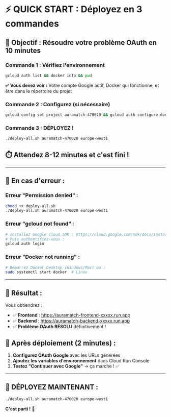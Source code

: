 # ⚡ QUICK START : Déployez en 3 commandes

## 🎯 **Objectif :** Résoudre votre problème OAuth en 10 minutes

### **Commande 1 : Vérifiez l'environnement**
```bash
gcloud auth list && docker info && pwd
```
**✅ Vous devez voir :** Votre compte Google actif, Docker qui fonctionne, et être dans le répertoire du projet

### **Commande 2 : Configurez (si nécessaire)**
```bash
gcloud config set project auramatch-470020 && gcloud auth configure-docker europe-west1-docker.pkg.dev
```

### **Commande 3 : DÉPLOYEZ !**
```bash
./deploy-all.sh auramatch-470020 europe-west1
```

## ⏱️ **Attendez 8-12 minutes et c'est fini !**

---

## 🚨 **En cas d'erreur :**

### **Erreur "Permission denied" :**
```bash
chmod +x deploy-all.sh
./deploy-all.sh auramatch-470020 europe-west1
```

### **Erreur "gcloud not found" :**
```bash
# Installez Google Cloud SDK : https://cloud.google.com/sdk/docs/install
# Puis authentifiez-vous :
gcloud auth login
```

### **Erreur "Docker not running" :**
```bash
# Démarrez Docker Desktop (Windows/Mac) ou :
sudo systemctl start docker  # Linux
```

---

## 🎉 **Résultat :**

Vous obtiendrez :
- ✅ **Frontend** : https://auramatch-frontend-xxxxx.run.app
- ✅ **Backend** : https://auramatch-backend-xxxxx.run.app  
- ✅ **Problème OAuth RÉSOLU** définitivement !

## 🔧 **Après déploiement (2 minutes) :**

1. **Configurez OAuth Google** avec les URLs générées
2. **Ajoutez les variables d'environnement** dans Cloud Run Console
3. **Testez "Continuer avec Google"** → ça marche ! ✅

---

## 🚀 **DÉPLOYEZ MAINTENANT :**

```bash
./deploy-all.sh auramatch-470020 europe-west1
```

**C'est parti !** 🎯